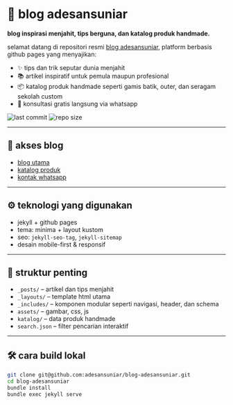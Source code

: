# 🧵 blog adesansuniar

**blog inspirasi menjahit, tips berguna, dan katalog produk handmade.**

selamat datang di repositori resmi [blog adesansuniar](https://adesansuniar.github.io/blog-adesansuniar/), platform berbasis github pages yang menyajikan:

- ✨ tips dan trik seputar dunia menjahit
- 📚 artikel inspiratif untuk pemula maupun profesional
- 📦 katalog produk handmade seperti gamis batik, outer, dan seragam sekolah custom
- 💬 konsultasi gratis langsung via whatsapp

![last commit](https://img.shields.io/github/last-commit/adesansuniar/blog-adesansuniar)
![repo size](https://img.shields.io/github/repo-size/adesansuniar/blog-adesansuniar)

---

## 🔗 akses blog

- [blog utama](https://adesansuniar.github.io/blog-adesansuniar/)
- [katalog produk](https://adesansuniar.github.io/blog-adesansuniar/katalog/)
- [kontak whatsapp](https://wa.me/6288801758800)

---

## ⚙️ teknologi yang digunakan

- jekyll + github pages
- tema: minima + layout kustom
- seo: `jekyll-seo-tag`, `jekyll-sitemap`
- desain mobile-first & responsif

---

## 📁 struktur penting

- `_posts/` – artikel dan tips menjahit
- `_layouts/` – template html utama
- `_includes/` – komponen modular seperti navigasi, header, dan schema
- `assets/` – gambar, css, js
- `katalog/` – data produk handmade
- `search.json` – filter pencarian interaktif

---

## 🛠️ cara build lokal

```bash
git clone git@github.com:adesansuniar/blog-adesansuniar.git
cd blog-adesansuniar
bundle install
bundle exec jekyll serve
